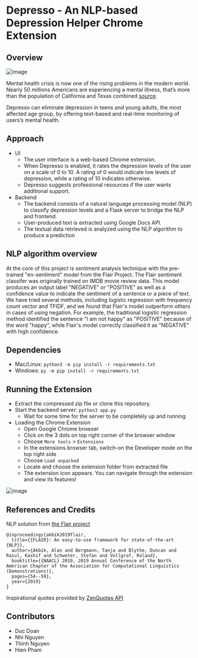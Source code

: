 # Depresso - An NLP-based Depression Helper Chrome Extension

Overview
--------

![image](https://user-images.githubusercontent.com/46307950/196014342-5d05e388-defa-41f4-8a87-e9b5415be55a.png)

Mental health crisis is now one of the rising problems in the modern world. Nearly 50 millions Americans are 
experiencing a mental illness, that’s more than the population of California and Texas combined 
[source](#https://mhanational.org/issues/2022/mental-health-america-adult-data).

Depresso can eliminate depression in teens and young adults, the most affected age group, by offering text-based and real-time monitoring of users’s mental health.

Approach
--------
- UI
  - The user interface is a web-based Chrome extension.
  - When Depresso is enabled, it rates the depression levels of the user on a scale of 0 to 10. A rating of 0 would 
indicate low levels of depression, while a rating of 10 indicates otherwise.
  - Depresso suggests professional resources if the user wants additional support.
- Backend
  - The backend consists of a natural language processing model (NLP) to classify depression levels and a Flask server to bridge the NLP and frontend.
  - User-produced text is extracted using Google Docs API.
  - The textual data retrieved is analyzed using the NLP algorithm to produce a prediction
  
NLP algorithm overview
----------------------

At the core of this project is sentiment analysis technique with the pre-trained "en-sentiment" model from the Flair
Project. The Flair sentiment classifer was originally trained on IMDB movie review data. This model produces an output 
label "NEGATIVE" or "POSITIVE" as well as a confidence value to indicate the sentiment of a sentence or a piece of text. 
We have tried several methods, including logistic regression with frequency count vector and TFIDF, and we found that 
Flair's model outperform others in cases of using negation. For example, the traditional logistic regression method 
identified the sentence "I am not happy" as "POSITIVE" because of the word "happy", while Flair's model correctly 
classified it as "NEGATIVE" with high confidence.

Dependencies
------------

  - Mac/Linux: `python3 -m pip install -r requirements.txt`
  - Windows: `py -m pip install -r requirements.txt`
  
Running the Extension
---------------------

  - Extract the compressed zip file or clone this repository.
  - Start the backend server: `python3 app.py`
      - Wait for some time for the server to be completely up and running
  - Loading the Chrome Extension
      - Open Google Chrome browser
      - Click on the 3 dots on top right corner of the browser window
      - Choose `More tools` > `Extensions`
      - In the extensions browser tab, switch-on the Developer mode on the top right side
      - Choose `Load unpacked`
      - Locate and choose the extension folder from extracted file
      - The extension icon appears. You can navigate through the extension and view its features!
      
![image](https://user-images.githubusercontent.com/46307950/196014208-7d7a985e-5d91-42f6-9a73-9293fad43c14.png)

References and Credits
----------------------
NLP solution from [the Flair project](#https://github.com/flairNLP/flair)
```angular2html
@inproceedings{akbik2019flair,
  title={{FLAIR}: An easy-to-use framework for state-of-the-art {NLP}},
  author={Akbik, Alan and Bergmann, Tanja and Blythe, Duncan and Rasul, Kashif and Schweter, Stefan and Vollgraf, Roland},
  booktitle={{NAACL} 2019, 2019 Annual Conference of the North American Chapter of the Association for Computational Linguistics (Demonstrations)},
  pages={54--59},
  year={2019}
}
```
Inspirational quotes provided by <a href="https://zenquotes.io/" target="_blank">ZenQuotes API</a>

Contributors
------------

- Duc Doan
- Nhi Nguyen
- Thinh Nguyen
- Hien Pham
